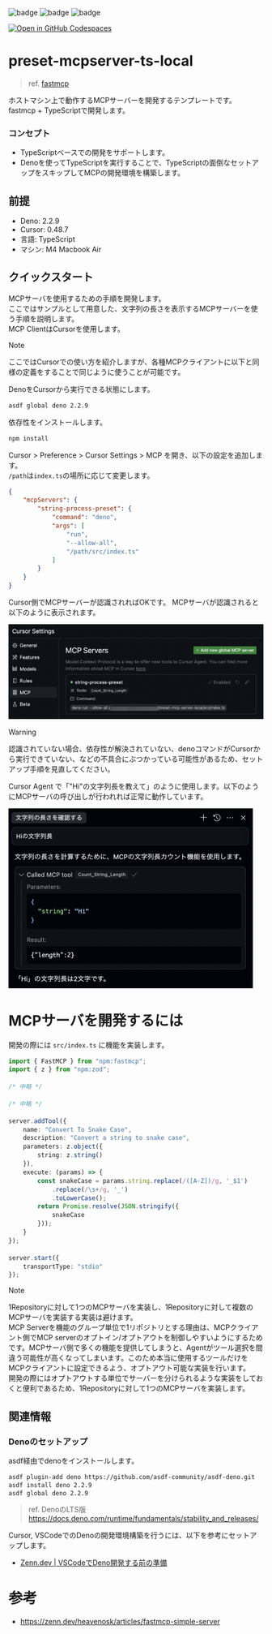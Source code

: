 ![badge](https://img.shields.io/badge/TypeScript-3178C6?logo=typescript&logoColor=white)
![badge](https://img.shields.io/badge/Deno-000000?logo=deno&logoColor=white)
![badge](https://img.shields.io/badge/fastmcp-3178C6)

[![Open in GitHub Codespaces](https://github.com/codespaces/badge.svg)](https://codespaces.new/Yoshida24/preset-mcpserver-ts-local)

# preset-mcpserver-ts-local
> ref. [fastmcp](https://github.com/punkpeye/fastmcp)

ホストマシン上で動作するMCPサーバーを開発するテンプレートです。  
fastmcp + TypeScriptで開発します。

### コンセプト
- TypeScriptベースでの開発をサポートします。
- Denoを使ってTypeScriptを実行することで、TypeScriptの面倒なセットアップをスキップしてMCPの開発環境を構築します。

## 前提

- Deno: 2.2.9
- Cursor: 0.48.7
- 言語: TypeScript
- マシン: M4 Macbook Air

## クイックスタート
MCPサーバを使用するための手順を開発します。  
ここではサンプルとして用意した、文字列の長さを表示するMCPサーバーを使う手順を説明します。  
MCP ClientはCursorを使用します。

> [!NOTE]
> ここではCursorでの使い方を紹介しますが、各種MCPクライアントに以下と同様の定義をすることで同じように使うことが可能です。

DenoをCursorから実行できる状態にします。

```bash
asdf global deno 2.2.9
```

依存性をインストールします。

```bash
npm install
```

Cursor > Preference > Cursor Settings > MCP を開き、以下の設定を追加します。  
`/path`は`index.ts`の場所に応じて変更します。

```json
{
    "mcpServers": {
        "string-process-preset": {
            "command": "deno",
            "args": [
                "run",
                "--allow-all",
                "/path/src/index.ts"
            ]
        }
    }
}
```

Cursor側でMCPサーバーが認識されればOKです。 MCPサーバが認識されると以下のように表示されます。

![img](docs/img/mcp-demo-cursor-enabled.png)

> [!WARNING]
> 認識されていない場合、依存性が解決されていない、denoコマンドがCursorから実行できていない、などの不具合にぶつかっている可能性があるため、セットアップ手順を見直してください。

Cursor Agent で「"Hi"の文字列長を教えて」のように使用します。以下のようにMCPサーバの呼び出しが行われれば正常に動作しています。

![img](docs/img/mcp-demo-cursor.png)

# MCPサーバを開発するには
開発の際には `src/index.ts` に機能を実装します。

```ts
import { FastMCP } from "npm:fastmcp";
import { z } from "npm:zod";

/* 中略 */

/* 中略 */

server.addTool({
    name: "Convert To Snake Case",
    description: "Convert a string to snake case",
    parameters: z.object({
        string: z.string()
    }),
    execute: (params) => {
        const snakeCase = params.string.replace(/([A-Z])/g, '_$1')
            .replace(/\s+/g, '_')
            .toLowerCase();
        return Promise.resolve(JSON.stringify({
            snakeCase
        }));
    }
});

server.start({
    transportType: "stdio"
});
```

> [!NOTE]
> 1Repositoryに対して1つのMCPサーバを実装し、1Repositoryに対して複数のMCPサーバを実装する実装は避けます。  
> MCP Serverを機能のグループ単位で1リポジトリとする理由は、MCPクライアント側でMCP serverのオプトイン/オプトアウトを制御しやすいようにするためです。MCPサーバ側で多くの機能を提供してしまうと、Agentがツール選択を間違う可能性が高くなってしまいます。このため本当に使用するツールだけをMCPクライアントに設定できるよう、オプトアウト可能な実装を行います。  
> 開発の際にはオプトアウトする単位でサーバーを分けられるような実装をしておくと便利であるため、1Repositoryに対して1つのMCPサーバを実装します。

## 関連情報

### Denoのセットアップ
asdf経由でdenoをインストールします。

```
asdf plugin-add deno https://github.com/asdf-community/asdf-deno.git
asdf install deno 2.2.9
asdf global deno 2.2.9
```

> ref. DenoのLTS版 https://docs.deno.com/runtime/fundamentals/stability_and_releases/

Cursor, VSCodeでのDenoの開発環境構築を行うには、以下を参考にセットアップします。  
- [Zenn.dev | VSCodeでDeno開発する前の準備](https://zenn.dev/wnr/articles/4a5be900e26e33)

# 参考
- https://zenn.dev/heavenosk/articles/fastmcp-simple-server
